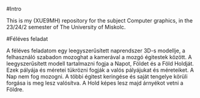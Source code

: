 #Intro

This is my (XUE9MH) repository for the subject Computer graphics, in the 23/24/2 semester of The University of Miskolc.

#Féléves feladat

A féléves feladatom egy leegyszerűsített naprendszer 3D-s modellje, a felhasználó szabadon mozoghat a kamerával a mozgó égitestek között. A leegyszerűsített modell tartalmazni fogja a Napot, Földet és a Föld Holdját. Ezek pályája és méretei tükrözni fogják a valós pályájukat és méreteiket. A Nap nem fog mozogni. A többi égitest keringése és saját tengelye körüli forgása is meg lesz valósítva. A Hold képes lesz majd árnyékot vetni a Földre.